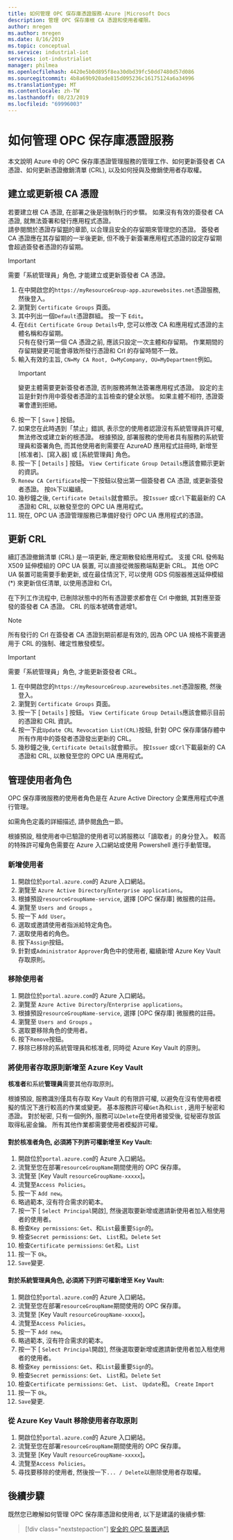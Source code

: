 ```yaml
---
title: 如何管理 OPC 保存庫憑證服務-Azure |Microsoft Docs
description: 管理 OPC 保存庫根 CA 憑證和使用者權限。
author: mregen
ms.author: mregen
ms.date: 8/16/2019
ms.topic: conceptual
ms.service: industrial-iot
services: iot-industrialiot
manager: philmea
ms.openlocfilehash: 4420e5b0d895f8ea30dbd39fc50dd7480d57d086
ms.sourcegitcommit: 4b8a69b920ade815d095236c16175124a6a34996
ms.translationtype: MT
ms.contentlocale: zh-TW
ms.lasthandoff: 08/23/2019
ms.locfileid: "69996003"
---
```

# <a name="how-to-manage-the-opc-vault-certificate-service"></a>如何管理 OPC 保存庫憑證服務

本文說明 Azure 中的 OPC 保存庫憑證管理服務的管理工作、如何更新簽發者 CA 憑證、如何更新憑證撤銷清單 (CRL), 以及如何授與及撤銷使用者存取權。

## <a name="create-or-renew-the-root-ca-certificate"></a>建立或更新根 CA 憑證

若要建立根 CA 憑證, 在部署之後是強制執行的步驟。 如果沒有有效的簽發者 CA 憑證, 就無法簽署和發行應用程式憑證。<br>請參閱關於憑證存留[期](howto-opc-vault-secure-ca.md#certificates)的章節, 以合理且安全的存留期來管理您的憑證。 簽發者 CA 憑證應在其存留期的一半後更新, 但不晚于新簽署應用程式憑證的設定存留期會超過簽發者憑證的存留期。<br>
> [!IMPORTANT]
> 需要「系統管理員」角色, 才能建立或更新簽發者 CA 憑證。

1. 在中開啟您的`https://myResourceGroup-app.azurewebsites.net`憑證服務, 然後登入。
2. 瀏覽到 `Certificate Groups` 頁面。
3. 其中列出一個`Default`憑證群組。 按一下 `Edit`。
4. 在`Edit Certificate Group Details`中, 您可以修改 CA 和應用程式憑證的主體名稱和存留期。<br>只有在發行第一個 CA 憑證之前, 應該只設定一次主體和存留期。 作業期間的存留期變更可能會導致所發行憑證和 Crl 的存留時間不一致。
5. 輸入有效的主旨, `CN=My CA Root, O=MyCompany, OU=MyDepartment`例如。<br>
   > [!IMPORTANT]
   > 變更主體需要更新簽發者憑證, 否則服務將無法簽署應用程式憑證。 設定的主旨是針對作用中簽發者憑證的主旨檢查的健全狀態。 如果主體不相符, 憑證簽署會遭到拒絕。
6. 按一下 [ `Save` ] 按鈕。
7. 如果您在此時遇到「禁止」錯誤, 表示您的使用者認證沒有系統管理員許可權, 無法修改或建立新的根憑證。 根據預設, 部署服務的使用者具有服務的系統管理員和簽署角色, 而其他使用者則需要在 AzureAD 應用程式註冊時, 新增至 [核准者]、[寫入器] 或 [系統管理員] 角色。
8. 按一下 [ `Details` ] 按鈕。 `View Certificate Group Details`應該會顯示更新的資訊。
9. `Renew CA Certificate`按一下按鈕以發出第一個簽發者 CA 憑證, 或更新簽發者憑證。 按`Ok`下以繼續。
10. 幾秒鐘之後, `Certificate Details`就會顯示。 按`Issuer` 或`Crl`下載最新的 CA 憑證和 CRL, 以散發至您的 OPC UA 應用程式。
11. 現在, OPC UA 憑證管理服務已準備好發行 OPC UA 應用程式的憑證。

## <a name="renew-the-crl"></a>更新 CRL

續訂憑證撤銷清單 (CRL) 是一項更新, 應定期散發給應用程式。 支援 CRL 發佈點 X509 延伸模組的 OPC UA 裝置, 可以直接從微服務端點更新 CRL。 其他 OPC UA 裝置可能需要手動更新, 或在最佳情況下, 可以使用 GDS 伺服器推送延伸模組 (*) 來更新信任清單, 以使用憑證和 Crl。

在下列工作流程中, 已刪除狀態中的所有憑證要求都會在 Crl 中撤銷, 其對應至簽發的簽發者 CA 憑證。 CRL 的版本號碼會遞增1。 <br>
> [!NOTE]
> 所有發行的 Crl 在簽發者 CA 憑證到期前都是有效的, 因為 OPC UA 規格不需要適用于 CRL 的強制、確定性散發模型。

> [!IMPORTANT]
> 需要「系統管理員」角色, 才能更新簽發者 CRL。

1. 在中開啟您的`https://myResourceGroup.azurewebsites.net`憑證服務, 然後登入。
2. 瀏覽到 `Certificate Groups` 頁面。
3. 按一下 [ `Details` ] 按鈕。 `View Certificate Group Details`應該會顯示目前的憑證和 CRL 資訊。
4. 按一下此`Update CRL Revocation List(CRL)`按鈕, 針對 OPC 保存庫儲存體中所有作用中的簽發者憑證發出更新的 CRL。
5. 幾秒鐘之後, `Certificate Details`就會顯示。 按`Issuer` 或`Crl`下載最新的 CA 憑證和 CRL, 以散發至您的 OPC UA 應用程式。

## <a name="manage-user-roles"></a>管理使用者角色

OPC 保存庫微服務的使用者角色是在 Azure Active Directory 企業應用程式中進行管理。

如需角色定義的詳細描述, 請參閱[角色](howto-opc-vault-secure-ca.md#roles)一節。

根據預設, 租使用者中已驗證的使用者可以將服務以「讀取者」的身分登入。 較高的特殊許可權角色需要在 Azure 入口網站或使用 Powershell 進行手動管理。

### <a name="add-user"></a>新增使用者

1. 開啟位於`portal.azure.com`的 Azure 入口網站。
2. 瀏覽至 `Azure Active Directory`/`Enterprise applications`。
3. 根據預設`resourceGroupName-service`, 選擇 [OPC 保存庫] 微服務的註冊。
4. 瀏覽至 `Users and Groups` 。
5. 按一下 `Add User`。
6. 選取或邀請使用者指派給特定角色。
7. 選取使用者的角色。
8. 按下`Assign`按鈕。
9. 針對或`Administrator` `Approver`角色中的使用者, 繼續新增 Azure Key Vault 存取原則。

### <a name="remove-user"></a>移除使用者

1. 開啟位於`portal.azure.com`的 Azure 入口網站。
2. 瀏覽至 `Azure Active Directory`/`Enterprise applications`。
3. 根據預設`resourceGroupName-service`, 選擇 [OPC 保存庫] 微服務的註冊。
4. 瀏覽至 `Users and Groups` 。
5. 選取要移除角色的使用者。
6. 按下`Remove`按鈕。
7. 移除已移除的系統管理員和核准者, 同時從 Azure Key Vault 的原則。

### <a name="add-user-access-policy-to-azure-key-vault"></a>將使用者存取原則新增至 Azure Key Vault

**核准者**和系統**管理員**需要其他存取原則。

根據預設, 服務識別僅具有存取 Key Vault 的有限許可權, 以避免在沒有使用者模擬的情況下進行較高的作業或變更。 基本服務許可權`Get`為和`List` , 適用于秘密和憑證。 對於秘密, 只有一個例外, 服務可以`Delete`在使用者接受後, 從秘密存放區取得私密金鑰。 所有其他作業都需要使用者模擬許可權。<br>

#### <a name="for-an-approver-role-the-following-permissions-must-be-added-to-key-vault"></a>對於**核准者角色**, 必須將下列許可權新增至 Key Vault:

1. 開啟位於`portal.azure.com`的 Azure 入口網站。
2. 流覽至您在部署`resourceGroupName`期間使用的 OPC 保存庫。
3. 流覽至 [Key Vault `resourceGroupName-xxxxx`]。
4. 流覽至`Access Policies`。
5. 按一下 `Add new`。
6. 略過範本, 沒有符合需求的範本。
7. 按一下 [ `Select Principal`開啟], 然後選取要新增或邀請新使用者加入租使用者的使用者。
8. 檢查`Key permissions`: `Get`、和`List`最重要`Sign`的。
9. 檢查`Secret permissions`: `Get`、 `List`和。`Delete` `Set`
10. 檢查`Certificate permissions`: `Get`和。`List`
11. 按一下 `Ok`。
12. `Save`變更.

#### <a name="for-an-administrator-role-the-following-permissions-must-be-added-to-key-vault"></a>對於**系統管理員角色**, 必須將下列許可權新增至 Key Vault:

1. 開啟位於`portal.azure.com`的 Azure 入口網站。
2. 流覽至您在部署`resourceGroupName`期間使用的 OPC 保存庫。
3. 流覽至 [Key Vault `resourceGroupName-xxxxx`]。
4. 流覽至`Access Policies`。
5. 按一下 `Add new`。
6. 略過範本, 沒有符合需求的範本。
7. 按一下 [ `Select Principal`開啟], 然後選取要新增或邀請新使用者加入租使用者的使用者。
8. 檢查`Key permissions`: `Get`、和`List`最重要`Sign`的。
9. 檢查`Secret permissions`: `Get`、 `List`和。`Delete` `Set`
10. 檢查`Certificate permissions`: `Get`、 `List`、 `Update`和。 `Create` `Import`
11. 按一下 `Ok`。
12. `Save`變更.

### <a name="remove-user-access-policy-from-azure-key-vault"></a>從 Azure Key Vault 移除使用者存取原則

1. 開啟位於`portal.azure.com`的 Azure 入口網站。
2. 流覽至您在部署`resourceGroupName`期間使用的 OPC 保存庫。
3. 流覽至 [Key Vault `resourceGroupName-xxxxx`]。
4. 流覽至`Access Policies`。
5. 尋找要移除的使用者, 然後按一下`... / Delete`以刪除使用者存取權。

## <a name="next-steps"></a>後續步驟

既然您已瞭解如何管理 OPC 保存庫憑證和使用者, 以下是建議的後續步驟:

> [!div class="nextstepaction"]
> [安全的 OPC 裝置通訊](howto-opc-vault-secure.md)
